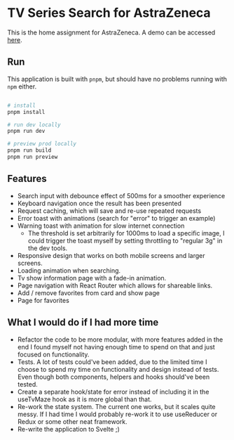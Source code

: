 # TV Series Search for AstraZeneca

This is the home assignment for AstraZeneca. A demo can be accessed [here](https://tv.banjoanton.com).

## Run

This application is built with `pnpm`, but should have no problems running with `npm` either.

```bash

# install
pnpm install

# run dev locally
pnpm run dev

# preview prod locally
pnpm run build
pnpm run preview

```

## Features

- Search input with debounce effect of 500ms for a smoother experience
- Keyboard navigation once the result has been presented
- Request caching, which will save and re-use repeated requests
- Error toast with animations (search for "error" to trigger an example)
- Warning toast with animation for slow internet connection
  - The threshold is set arbitrarily for 1000ms to load a specific image, I could trigger the toast myself by setting throttling to "regular 3g" in the dev tools.
- Responsive design that works on both mobile screens and larger screens.
- Loading animation when searching.
- Tv show information page with a fade-in animation.
- Page navigation with React Router which allows for shareable links.
- Add / remove favorites from card and show page
- Page for favorites

## What I would do if I had more time

- Refactor the code to be more modular, with more features added in the end I found myself not having enough time to spend on that and just focused on functionality.
- Tests. A lot of tests could've been added, due to the limited time I choose to spend my time on functionality and design instead of tests. Even though both components, helpers and hooks should've been tested.
- Create a separate hook/state for error instead of including it in the useTvMaze hook as it is more global than that.
- Re-work the state system. The current one works, but it scales quite messy. If I had time I would probably re-work it to use useReducer or Redux or some other neat framework.
- Re-write the application to Svelte ;)